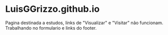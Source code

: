 # LuisGGrizzo.github.io
Pagina destinada a estudos, links de "Visualizar" e "Visitar" não funcionam. <br>
Trabalhando no formulario e links do footer.
